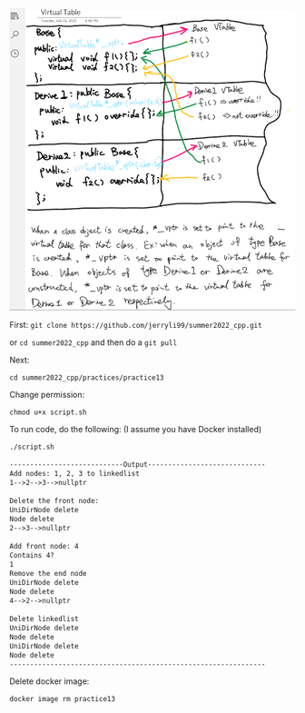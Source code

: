 ![This is an image](https://github.com/jerryli99/summer2022_cpp/blob/main/practices/practice13/Screenshot%20(59).png)

First: ```git clone https://github.com/jerryli99/summer2022_cpp.git```

or ```cd summer2022_cpp``` and then do a ```git pull```

Next:
```
cd summer2022_cpp/practices/practice13
```

Change permission:
```
chmod u+x script.sh
```

To run code, do the following: (I assume you have Docker installed)
```bash
./script.sh
```

```
----------------------------Output-----------------------------
Add nodes: 1, 2, 3 to linkedlist
1-->2-->3-->nullptr

Delete the front node: 
UniDirNode delete
Node delete
2-->3-->nullptr

Add front node: 4
Contains 4?
1
Remove the end node
UniDirNode delete
Node delete
4-->2-->nullptr

Delete linkedlist
UniDirNode delete
Node delete
UniDirNode delete
Node delete
---------------------------------------------------------------
```

Delete docker image:
```
docker image rm practice13
```
